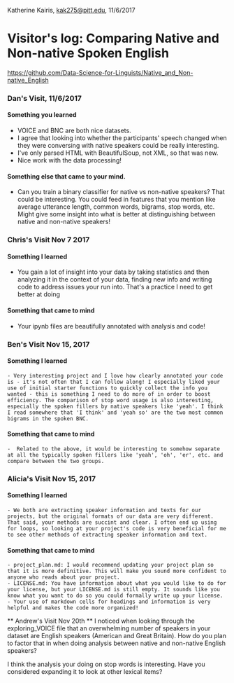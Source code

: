 Katherine Kairis, kak275@pitt.edu, 11/6/2017
# Visitor's log: Comparing Native and Non-native Spoken English
https://github.com/Data-Science-for-Linguists/Native_and_Non-native_English


### Dan's Visit, 11/6/2017
#### Something you learned
  - VOICE and BNC are both nice datasets.
  - I agree that looking into whether the participants' speech changed when they were conversing with native speakers could be really interesting.
  - I've only parsed HTML with BeautifulSoup, not XML, so that was new.
  - Nice work with the data processing!

#### Something else that came to your mind.
  - Can you train a binary classifier for native vs non-native speakers? That could be interesting. You could feed in features that you mention like average utterance length, common words, bigrams, stop words, etc. Might give some insight into what is better at distinguishing between native and non-native speakers!


### Chris's Visit Nov 7 2017
#### Something I learned
  - You gain a lot of insight into your data by taking statistics and then analyzing it in the context of your data, finding new info and writing code to address issues your run into. That's a practice I need to get better at doing

#### Something that came to mind
  - Your ipynb files are beautifully annotated with analysis and code!


### Ben's Visit Nov 15, 2017  
#### Something I learned  
    - Very interesting project and I love how clearly annotated your code is - it's not often that I can follow along! I especially liked your use of initial starter functions to quickly collect the info you wanted - this is something I need to do more of in order to boost efficiency. The comparison of stop word usage is also interesting, especially the spoken fillers by native speakers like 'yeah'. I think I read somewhere that 'I think' and 'yeah so' are the two most common bigrams in the spoken BNC.

#### Something that came to mind  
    -  Related to the above, it would be interesting to somehow separate at all the typically spoken fillers like 'yeah', 'oh', 'er', etc. and compare between the two groups.

### Alicia's Visit Nov 15, 2017
#### Something I learned
	- We both are extracting speaker information and texts for our projects, but the original formats of our data are very different. That said, your methods are succint and clear. I often end up using for loops, so looking at your project's code is very beneficial for me to see other methods of extracting speaker information and text.	
	
#### Something that came to mind
	- project_plan.md: I would recommend updating your project plan so that it is more definitive. This will make you sound more confident to anyone who reads about your project.
	- LICENSE.md: You have information about what you would like to do for your license, but your LICENSE.md is still empty. It sounds like you know what you want to do so you could formally write up your license.
	- Your use of markdown cells for headings and information is very helpful and makes the code more organized!

** Andrew's Visit Nov 20th **
I noticed when looking through the exploring_VOICE file that an overwhelming number of speakers in your dataset are English speakers (American and Great Britain). How do you plan to factor that in when doing analysis between native and non-native English speakers?

I think the analysis your doing on stop words is interesting. Have you considered expanding it to look at other lexical items?